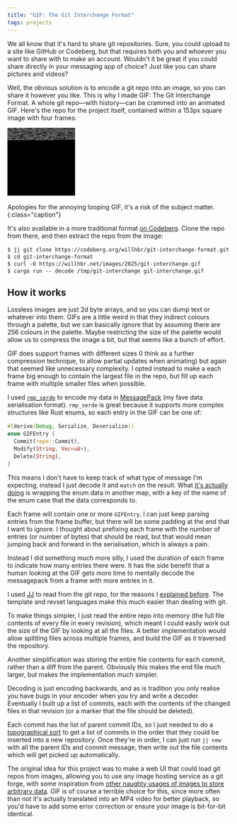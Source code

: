 ```yaml
---
title: "GIF: The Git Interchange Format"
tags: projects
---
```


We all know that it's hard to share git repositories. Sure, you could upload to a site like GitHub or Codeberg, but that requires both you and whoever you want to share with to make an account. Wouldn't it be great if you could share directly in your messaging app of choice? Just like you can share pictures and videos?

Well, the obvious solution is to encode a git repo into an image, so you can share it however you like. This is why I made GIF: The Git Interchange Format. A whole git repo—with history—can be crammed into an animated GIF. Here's the repo for the project itself, contained within a 153px square image with four frames:

![animated GIF of seemingly random noise](/images/2025/git-interchange.gif)

Apologies for the annoying looping GIF, it's a risk of the subject matter.
{:class="caption"}

It's also available in a more traditional format [on Codeberg](https://codeberg.org/willhbr/git-interchange-format). Clone the repo from there, and then extract the repo from the image:

```console
$ jj git clone https://codeberg.org/willhbr/git-interchange-format.git
$ cd git-interchange-format
$ curl -O https://willhbr.net/images/2025/git-interchange.gif
$ cargo run -- decode /tmp/git-interchange git-interchange.gif
```

## How it works

Lossless images are just 2d byte arrays, and so you can dump text or whatever into them. GIFs are a little weird in that they indirect colours through a palette, but we can basically ignore that by assuming there are 256 colours in the palette. Maybe restricting the size of the palette would allow us to compress the image a bit, but that seems like a bunch of effort.

GIF does support frames with different sizes (I think as a further compression technique, to allow partial updates when animating) but again that seemed like unnecessary complexity. I opted instead to make a each frame big enough to contain the largest file in the repo, but fill up each frame with multiple smaller files when possible.

I used [`rmp_serde`][rmp_serde] to encode my data in [MessagePack](https://msgpack.org) (my fave data serialisation format). `rmp_serde` is great because it supports more complex structures like Rust enums, so each entry in the GIF can be one of:

[rmp_serde]: https://docs.rs/rmp-serde/latest/rmp_serde/

```rust
#[derive(Debug, Serialize, Deserialize)]
enum GIFEntry {
  Commit(repo::Commit),
  Modify(String, Vec<u8>),
  Delete(String),
}
```

This means I don't have to keep track of what type of message I'm expecting, instead I just decode it and `match` on the result. What [it's actually doing][serde-enum] is wrapping the enum data in another map, with a key of the name of the enum case that the data corresponds to.

[serde-enum]: https://serde.rs/enum-representations.html

Each frame will contain one or more `GIFEntry`. I can just keep parsing entries from the frame buffer, but there will be some padding at the end that I want to ignore. I thought about prefixing each frame with the number of entries (or number of bytes) that should be read, but that would mean jumping back and forward in the serialisation, which is always a pain.

Instead I did something much more silly, I used the duration of each frame to indicate how many entries there were. It has the side benefit that a human looking at the GIF gets more time to mentally decode the messagepack from a frame with more entries in it.

I used [JJ](https://jj-vcs.github.io/jj/latest/) to read from the git repo, for the reasons I [explained before](http://brett:4000/2025/04/26/writing-in-crystal-rewriting-in-rust/). The template and revset languages make this much easier than dealing with git.

To make things simpler, I just read the entire repo into memory (the full file contents of every file in every revision), which meant I could easily work out the size of the GIF by looking at all the files. A better implementation would allow splitting files across multiple frames, and build the GIF as it traversed the repository.

Another simplification was storing the entire file contents for each commit, rather than a diff from the parent. Obviously this makes the end file much larger, but makes the implementation much simpler.

Decoding is just encoding backwards, and as is tradition you only realise you have bugs in your encoder when you try and write a decoder. Eventually I built up a list of commits, each with the contents of the changed files in that revision (or a marker that the file should be deleted).

Each commit has the list of parent commit IDs, so I just needed to do a [topographical sort](https://en.wikipedia.org/wiki/Topological_sorting) to get a list of commits in the order that they could be inserted into a new repository. Once they're in order, I can just run `jj new` with all the parent IDs and commit message, then write out the file contents which will get picked up automatically.

The original idea for this project was to make a web UI that could load git repos from images, allowing you to use any image hosting service as a git forge, with some inspiration from [other naughty usages of images to store arbitrary data](https://purplesyringa.moe/blog/webp-the-webpage-compression-format/). GIF is of course a terrible choice for this, since more often than not it's actually translated into an MP4 video for better playback, so you'd have to add some error correction or ensure your image is bit-for-bit identical.
